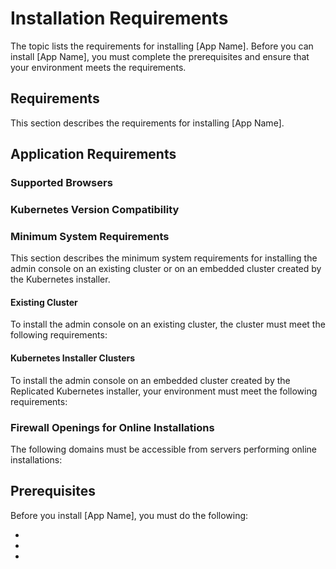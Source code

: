 # Installation Requirements

The topic lists the requirements for installing [App Name]. Before you can install [App Name], you must complete the prerequisites and ensure that your environment meets the requirements.

## Requirements

This section describes the requirements for installing [App Name].

## Application Requirements

<!--
Add any installation requirements or recommendations that are specific to your application.

Add more sections as necessary.
-->

<!--* "Your node must use one of the following operating systems: ..." -->


### Supported Browsers

<!--
Copy, paste, and edit the content from https://docs.replicated.com/enterprise/installing-general-requirements#supported-browsers
-->

### Kubernetes Version Compatibility
<!--
Copy, paste, and edit the content from https://docs.replicated.com/enterprise/installing-general-requirements#kubernetes-version-compatibility
-->

### Minimum System Requirements

This section describes the minimum system requirements for installing the admin console on an existing cluster or on an embedded cluster created by the Kubernetes installer.

#### Existing Cluster

To install the admin console on an existing cluster, the cluster must meet the following requirements:

<!--
Copy, paste, and edit the content from https://docs.replicated.com/enterprise/installing-general-requirements#minimum-system-requirements
-->

#### Kubernetes Installer Clusters

To install the admin console on an embedded cluster created by the Replicated Kubernetes installer, your environment must meet the following requirements:

<!--
Copy, paste, and edit the content from https://docs.replicated.com/enterprise/installing-general-requirements#embedded-cluster-requirements
-->

### Firewall Openings for Online Installations

The following domains must be accessible from servers performing online installations:

<!--
Copy, paste, and edit the content from https://docs.replicated.com/enterprise/installing-general-requirements#firewall-openings-for-online-installations
-->

## Prerequisites

Before you install [App Name], you must do the following:

* <!-- "Enable IP forwarding" -->
* <!-- "Ensure the VM has no previous installations of Kubernetes" -->
*
